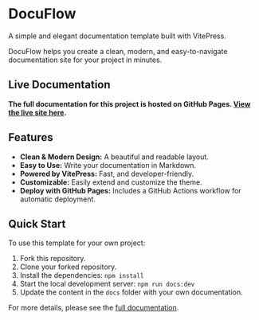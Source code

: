# DocuFlow

A simple and elegant documentation template built with VitePress.

DocuFlow helps you create a clean, modern, and easy-to-navigate documentation site for your project in minutes.

## Live Documentation

**The full documentation for this project is hosted on GitHub Pages. [View the live site here](https://cloudbypriyank.github.io/DocuFlow/).**

## Features

- **Clean & Modern Design:** A beautiful and readable layout.
- **Easy to Use:** Write your documentation in Markdown.
- **Powered by VitePress:** Fast, and developer-friendly.
- **Customizable:** Easily extend and customize the theme.
- **Deploy with GitHub Pages:** Includes a GitHub Actions workflow for automatic deployment.

## Quick Start

To use this template for your own project:

1.  Fork this repository.
2.  Clone your forked repository.
3.  Install the dependencies: `npm install`
4.  Start the local development server: `npm run docs:dev`
5.  Update the content in the `docs` folder with your own documentation.

For more details, please see the [full documentation](https://cloudbypriyank.github.io/DocuFlow/).
